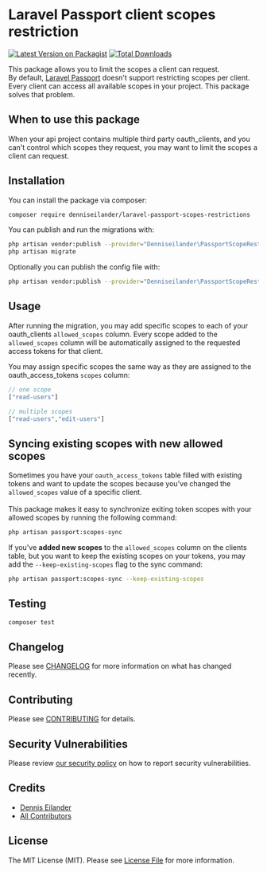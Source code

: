 # Laravel Passport client scopes restriction

[![Latest Version on Packagist](https://img.shields.io/packagist/v/denniseilander/laravel-passport-client-scopes.svg?style=flat-square)](https://packagist.org/packages/denniseilander/laravel-passport-client-scopes)
[![Total Downloads](https://img.shields.io/packagist/dt/denniseilander/laravel-passport-client-scopes.svg?style=flat-square)](https://packagist.org/packages/denniseilander/laravel-passport-client-scopes)

This package allows you to limit the scopes a client can request.<br>
By default, [Laravel Passport](https://laravel.com/docs/master/passport) doesn't support restricting scopes per client.
Every client can access all available scopes in your project. This package solves that problem.

## When to use this package
When your api project contains multiple third party oauth_clients, and you can't control which scopes they request,
you may want to limit the scopes a client can request.

## Installation
You can install the package via composer:
```bash
composer require denniseilander/laravel-passport-scopes-restrictions
```

You can publish and run the migrations with:
```bash
php artisan vendor:publish --provider="Denniseilander\PassportScopeRestriction\PassportClientServiceProvider" --tag="passport-scopes-restriction-migrations"
php artisan migrate
```

Optionally you can publish the config file with:
```bash
php artisan vendor:publish --provider="Denniseilander\PassportScopeRestriction\PassportClientServiceProvider" --tag="passport-scopes-restriction-config"
```

## Usage
After running the migration, you may add specific scopes to each of your oauth_clients `allowed_scopes` column.
Every scope added to the `allowed_scopes` column will be automatically assigned to the requested access tokens for that client.

You may assign specific scopes the same way as they are assigned to the oauth_access_tokens `scopes` column:
```php
// one scope
["read-users"]

// multiple scopes
["read-users","edit-users"]
```

## Syncing existing scopes with new allowed scopes
Sometimes you have your `oauth_access_tokens` table filled with existing tokens and want to update the scopes
because you've changed the `allowed_scopes` value of a specific client.<br><br>
This package makes it easy to synchronize exiting token scopes with your allowed scopes by running the following command:
```bash
php artisan passport:scopes-sync
```

If you've **added new scopes** to the `allowed_scopes` column on the clients table,
but you want to keep the existing scopes on your tokens, you may add the `--keep-existing-scopes` flag to the sync command:
```bash
php artisan passport:scopes-sync --keep-existing-scopes
```

## Testing
```bash
composer test
```

## Changelog
Please see [CHANGELOG](CHANGELOG.md) for more information on what has changed recently.

## Contributing
Please see [CONTRIBUTING](.github/CONTRIBUTING.md) for details.

## Security Vulnerabilities
Please review [our security policy](../../security/policy) on how to report security vulnerabilities.

## Credits
- [Dennis Eilander](https://github.com/denniseilander)
- [All Contributors](../../contributors)

## License
The MIT License (MIT). Please see [License File](LICENSE.md) for more information.
